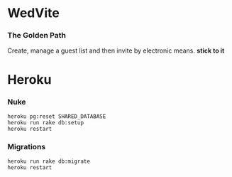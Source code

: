 # WedVite

### The Golden Path

Create, manage a guest list and then invite by electronic means. __stick
to it__

# Heroku

### Nuke

    heroku pg:reset SHARED_DATABASE
    heroku run rake db:setup
    heroku restart

### Migrations

    heroku run rake db:migrate
    heroku restart
